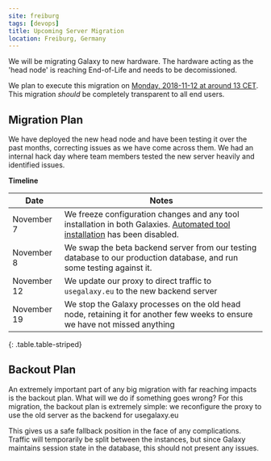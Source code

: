 ```yaml
---
site: freiburg
tags: [devops]
title: Upcoming Server Migration
location: Freiburg, Germany
---
```


We will be migrating Galaxy to new hardware. The hardware acting as the 'head
node' is reaching End-of-Life and needs to be decomissioned.

We plan to execute this migration on [Monday, 2018-11-12 at around 13 CET](http://arewemeetingyet.com/Berlin/2018-11-12/13:00/UseGalaxy.eu%20Server%20Migration).
This migration *should* be completely transparent to all end users.

## Migration Plan

We have deployed the new head node and have been testing it over the past
months, correcting issues as we have come across them. We had an internal hack
day where team members tested the new server heavily and identified issues.

**Timeline**

Date        | Notes
----------- | -----
November 7  | We freeze configuration changes and any tool installation in both Galaxies. [Automated tool installation](https://build.galaxyproject.eu/job/usegalaxy-eu/job/install-tools/) has been disabled.
November 8  | We swap the beta backend server from our testing database to our production database, and run some testing against it.
November 12 | We update our proxy to direct traffic to `usegalaxy.eu` to the new backend server
November 19 | We stop the Galaxy processes on the old head node, retaining it for another few weeks to ensure we have not missed anything
{: .table.table-striped}

## Backout Plan

An extremely important part of any big migration with far reaching impacts is the backout plan. What will we do if something goes wrong? For this migration, the backout plan is extremely simple: we reconfigure the proxy to use the old server as the backend for usegalaxy.eu

This gives us a safe fallback position in the face of any complications. Traffic will temporarily be split between the instances, but since Galaxy maintains session state in the database, this should not present any issues.
